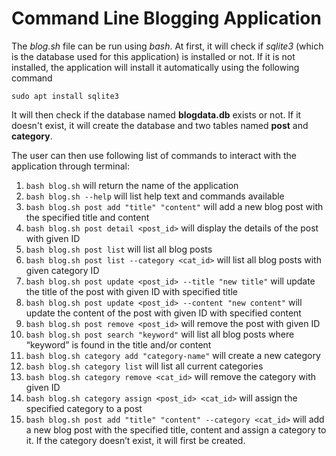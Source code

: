 # Command Line Blogging Application

The *blog.sh* file can be run using *bash*. At first, it will check if *sqlite3* (which is the database used for this application) is installed or not. If it is not installed, the application will install it automatically using the following command

    sudo apt install sqlite3

It will then check if the database named **blogdata.db** exists or not. If it doesn't exist, it will create the database and two tables named **post** and **category**.

The user can then use following list of commands to interact with the application through terminal:

1. `bash blog.sh` will return the name of the application
2. `bash blog.sh --help` will list help text and commands available
3. `bash blog.sh post add "title" "content"` will add a new blog post with the specified title and content
4. `bash blog.sh post detail <post_id>` will display the details of the post with given ID
5. `bash blog.sh post list` will list all blog posts
6. `bash blog.sh post list --category <cat_id>` will list all blog posts with given category ID
7. `bash blog.sh post update <post_id> --title "new title"` will update the title of the post with given ID with specified title
8. `bash blog.sh post update <post_id> --content "new content"` will update the content of the post with given ID with specified content
9. `bash blog.sh post remove <post_id>` will remove the post with given ID
10. `bash blog.sh post search "keyword"` will list all blog posts where “keyword” is found in the title and/or content
11. `bash blog.sh category add "category-name"` will create a new category
12. `bash blog.sh category list` will list all current categories
13. `bash blog.sh category remove <cat_id>` will remove the category with given ID
14. `bash blog.sh category assign <post_id> <cat_id>` will assign the specified category to a post
15. `bash blog.sh post add "title" "content" --category <cat_id>` will add a new blog post with the specified title, content and assign a category to it. If the category doesn’t exist, it will first be created.
